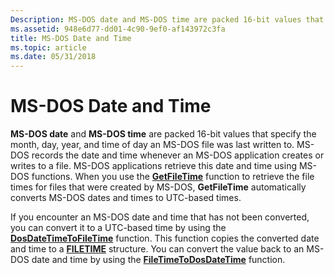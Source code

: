 ```yaml
---
Description: MS-DOS date and MS-DOS time are packed 16-bit values that specify the month, day, year, and time of day an MS-DOS file was last written to.
ms.assetid: 948e6d77-dd01-4c90-9ef0-af143972c3fa
title: MS-DOS Date and Time
ms.topic: article
ms.date: 05/31/2018
---
```


# MS-DOS Date and Time

**MS-DOS date** and **MS-DOS time** are packed 16-bit values that specify the month, day, year, and time of day an MS-DOS file was last written to. MS-DOS records the date and time whenever an MS-DOS application creates or writes to a file. MS-DOS applications retrieve this date and time using MS-DOS functions. When you use the [**GetFileTime**](/windows/desktop/api/FileAPI/nf-fileapi-getfiletime) function to retrieve the file times for files that were created by MS-DOS, **GetFileTime** automatically converts MS-DOS dates and times to UTC-based times.

If you encounter an MS-DOS date and time that has not been converted, you can convert it to a UTC-based time by using the [**DosDateTimeToFileTime**](/windows/desktop/api/Winbase/nf-winbase-dosdatetimetofiletime) function. This function copies the converted date and time to a [**FILETIME**](/windows/win32/api/minwinbase/ns-minwinbase-filetime) structure. You can convert the value back to an MS-DOS date and time by using the [**FileTimeToDosDateTime**](/windows/desktop/api/Winbase/nf-winbase-filetimetodosdatetime) function.

 

 